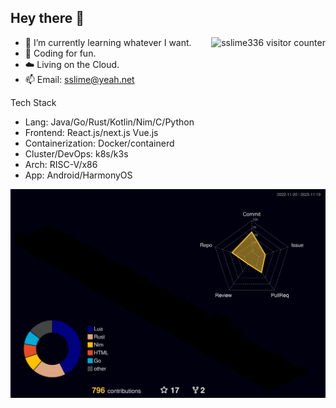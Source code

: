 ## Hey there 👋

<img align="right" src="https://count.getloli.com/get/@sslime336" alt="sslime336 visitor counter"/>

- 👣 I’m currently learning whatever I want.
- 🌱 Coding for fun.
- ☁️ Living on the Cloud.
- 📫 Email: sslime@yeah.net

Tech Stack

- Lang: Java/Go/Rust/Kotlin/Nim/C/Python
- Frontend: React.js/next.js Vue.js
- Containerization: Docker/containerd
- Cluster/DevOps: k8s/k3s
- Arch: RISC-V/x86
- App: Android/HarmonyOS

![3d-contribution](./profile-3d-contrib/profile-night-rainbow.svg)
